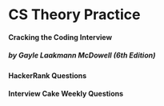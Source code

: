 # CS Theory Practice

#### Cracking the Coding Interview
##### by Gayle Laakmann McDowell (6th Edition)

#### HackerRank Questions

#### Interview Cake Weekly Questions